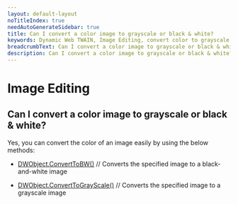 ```yaml
---
layout: default-layout
noTitleIndex: true
needAutoGenerateSidebar: true
title: Can I convert a color image to grayscale or black & white?
keywords: Dynamic Web TWAIN, Image Editing, convert color to grayscale, grayscale, black and white
breadcrumbText: Can I convert a color image to grayscale or black & white?
description: Can I convert a color image to grayscale or black & white?
---
```


# Image Editing

## Can I convert a color image to grayscale or black & white?

Yes, you can convert the color of an image easily by using the below methods:

- <a href="https://www.dynamsoft.com/web-twain/docs-archive/info/api/WebTwain_Edit.html?ver=17.2.1#converttobw" target="_blank">DWObject.ConvertToBW()</a> // Converts the specified image to a black-and-white image

- <a href="https://www.dynamsoft.com/web-twain/docs-archive/info/api/WebTwain_Edit.html?ver=17.2.1#converttograyscale" target="_blank">DWObject.ConvertToGrayScale()</a> // Converts the specified image to a grayscale image
